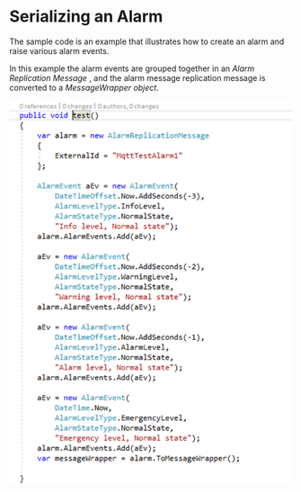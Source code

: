 # Serializing an Alarm #

The sample code is an example that illustrates how  to create an alarm and raise various alarm events.

In this example the alarm events are grouped together in an *Alarm Replication Message* , and the alarm message replication message is converted to a *MessageWrapper object*.

![](.%20IoT_Images/D5B8EBAD.PNG)

